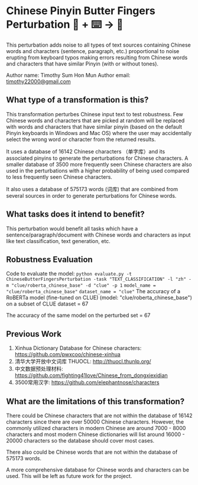 # Chinese Pinyin Butter Fingers Perturbation 🦎  + ⌨️ → 🐍
This perturbation adds noise to all types of text sources containing Chinese words and characters (sentence, paragraph, etc.) proportional to noise erupting
from keyboard typos making errors resulting from Chinese words and characters that have similar Pinyin (with or without tones).

Author name: Timothy Sum Hon Mun
Author email: timothy22000@gmail.com

## What type of a transformation is this?
This transformation perturbes Chinese input text to test robustness. Few Chinese words and characters that are picked at random will be replaced with words and characters
that have similar pinyin (based on the default Pinyin keyboards in Windows and Mac OS) where the user may accidentally select the wrong word or character from the returned results.

It uses a database of 16142 Chinese characters （单字库）and its associated pinyins to generate the perturbations for Chinese characters.
A smaller database of 3500 more frequently seen Chinese characters are also used in the perturbations with a higher probability of being used compared to less frequently seen Chinese characters.

It also uses a database of 575173 words (词库) that are combined from several sources in order to generate perturbations for Chinese words.

## What tasks does it intend to benefit?
This perturbation would benefit all tasks which have a sentence/paragraph/document with Chinese words and characters as input like text classification,
text generation, etc.

## Robustness Evaluation
Code to evaluate the model:
```python evaluate.py -t ChineseButterFingersPerturbation -task "TEXT_CLASSIFICATION" -l "zh" -m "clue/roberta_chinese_base" -d "clue" -p 1```
```model_name = "clue/roberta_chinese_base"```
```dataset_name = "clue"```
The accuracy of a RoBERTa model (fine-tuned on CLUE) (model: "clue/roberta_chinese_base") on a subset of CLUE dataset = 67

The accuracy of the same model on the perturbed set = 67

## Previous Work

1) Xinhua Dictionary Database for Chinese characters: https://github.com/pwxcoo/chinese-xinhua
2) 清华大学开放中文词库 THUOCL: http://thuocl.thunlp.org/
3) 中文数据预处理材料: https://github.com/fighting41love/Chinese_from_dongxiexidian
4) 3500常用汉字: https://github.com/elephantnose/characters

## What are the limitations of this transformation?
There could be Chinese characters that are not within the database of 16142 characters since there are over 50000 Chinese characters.
However, the commonly utilized characters in modern Chinese are around 7000 - 8000 characters and most modern Chinese dictionaries will list around 16000 - 20000 characters so the database should cover most cases.

There also could be Chinese words that are not within the database of 575173 words.

A more comprehensive database for Chinese words and characters can be used. This will be left as future work for the project.

